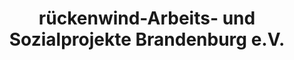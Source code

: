 ---
title: "rückenwind-Arbeits- und Sozialprojekte Brandenburg e.V."
url: /potsdam/rueckenwind-arbeits-und-sozialprojekte-brandenburg-e-v/
shop: Möbel
---
